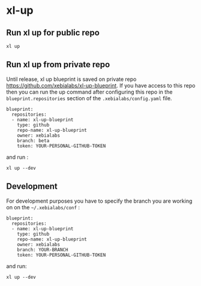 # xl-up

## Run xl up for public repo

`xl up`

## Run xl up from private repo

Until release, xl up blueprint is saved on private repo https://github.com/xebialabs/xl-up-blueprint. If you have access to this repo then you can run the up command after configuring this repo in the `blueprint.repositories` section of the `.xebialabs/config.yaml` file.

```
blueprint:
  repositories:
  - name: xl-up-blueprint
    type: github
    repo-name: xl-up-blueprint
    owner: xebialabs
    branch: beta
    token: YOUR-PERSONAL-GITHUB-TOKEN

``` 

and run :

`xl up --dev`


## Development 

For development purposes you have to specify the branch you are working on on the `~/.xebialabs/conf` :

```
blueprint:
  repositories:
  - name: xl-up-blueprint
    type: github
    repo-name: xl-up-blueprint
    owner: xebialabs
    branch: YOUR-BRANCH
    token: YOUR-PERSONAL-GITHUB-TOKEN

``` 

and run:

`xl up --dev`
